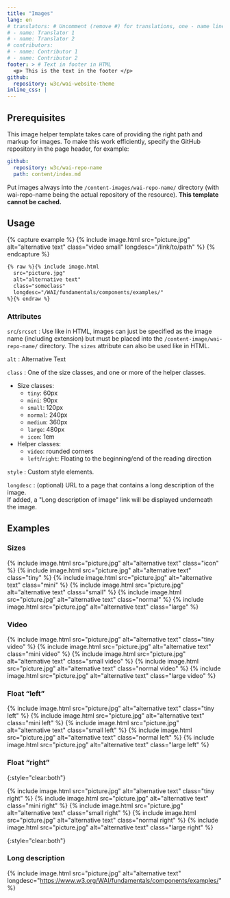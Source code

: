 ```yaml
---
title: "Images"
lang: en
# translators: # Uncomment (remove #) for translations, one - name line per translator.
# - name: Translator 1
# - name: Translator 2
# contributors:
# - name: Contributor 1
# - name: Contributor 2
footer: > # Text in footer in HTML
  <p> This is the text in the footer </p>
github:
  repository: w3c/wai-website-theme
inline_css: |
---
```


## Prerequisites

This image helper template takes care of providing the right path and markup for images. To make this work efficiently, specify the GitHub repository in the page header, for example:

```yaml
github:
  repository: w3c/wai-repo-name
  path: content/index.md
```

Put images always into the `/content-images/wai-repo-name/` directory (with wai-repo-name being the actual repository of the resource). **This template cannot be cached.**

## Usage

{% capture example %}
{% include image.html src="picture.jpg" alt="alternative text" class="video small" longdesc="/link/to/path" %}
{% endcapture %}

```md
{% raw %}{% include image.html
  src="picture.jpg"
  alt="alternative text"
  class="someclass"
  longdesc="/WAI/fundamentals/components/examples/"
%}{% endraw %}
```

### Attributes

`src`/`srcset`
: Use like in HTML, images can just be specified as the image name (including extension) but must be placed into the `/content-image/wai-repo-name/` directory. The `sizes` attribute can also be used like in HTML.

`alt`
: Alternative Text

`class`
: One of the size classes, and one or more of the helper classes.
  - Size classes:
    + `tiny`: 60px
    + `mini`: 90px
    + `small`: 120px
    + `normal`: 240px
    + `medium`: 360px
    + `large`: 480px
    + `icon`: 1em
  - Helper classes:
    + `video`: rounded corners
    + `left`/`right`: Floating to the beginning/end of the reading direction

`style`
: Custom style elements.

`longdesc`
: (optional) URL to a page that contains a long description of the image.\
If added, a "Long description of image" link will be displayed underneath the image.


## Examples

### Sizes

{% include image.html src="picture.jpg" alt="alternative text" class="icon" %}
{% include image.html src="picture.jpg" alt="alternative text" class="tiny" %}
{% include image.html src="picture.jpg" alt="alternative text" class="mini" %}
{% include image.html src="picture.jpg" alt="alternative text" class="small" %}
{% include image.html src="picture.jpg" alt="alternative text" class="normal" %}
{% include image.html src="picture.jpg" alt="alternative text" class="large" %}

### Video

{% include image.html src="picture.jpg" alt="alternative text" class="tiny video" %}
{% include image.html src="picture.jpg" alt="alternative text" class="mini video" %}
{% include image.html src="picture.jpg" alt="alternative text" class="small video" %}
{% include image.html src="picture.jpg" alt="alternative text" class="normal video" %}
{% include image.html src="picture.jpg" alt="alternative text" class="large video" %}

### Float “left”

{% include image.html src="picture.jpg" alt="alternative text" class="tiny left" %}
{% include image.html src="picture.jpg" alt="alternative text" class="mini left" %}
{% include image.html src="picture.jpg" alt="alternative text" class="small left" %}
{% include image.html src="picture.jpg" alt="alternative text" class="normal left" %}
{% include image.html src="picture.jpg" alt="alternative text" class="large left" %}

### Float “right”
{:style="clear:both"}

{% include image.html src="picture.jpg" alt="alternative text" class="tiny right" %}
{% include image.html src="picture.jpg" alt="alternative text" class="mini right" %}
{% include image.html src="picture.jpg" alt="alternative text" class="small right" %}
{% include image.html src="picture.jpg" alt="alternative text" class="normal right" %}
{% include image.html src="picture.jpg" alt="alternative text" class="large right" %}

{:style="clear:both"}

### Long description

{% include image.html src="picture.jpg" alt="alternative text" longdesc="https://www.w3.org/WAI/fundamentals/components/examples/" %}

